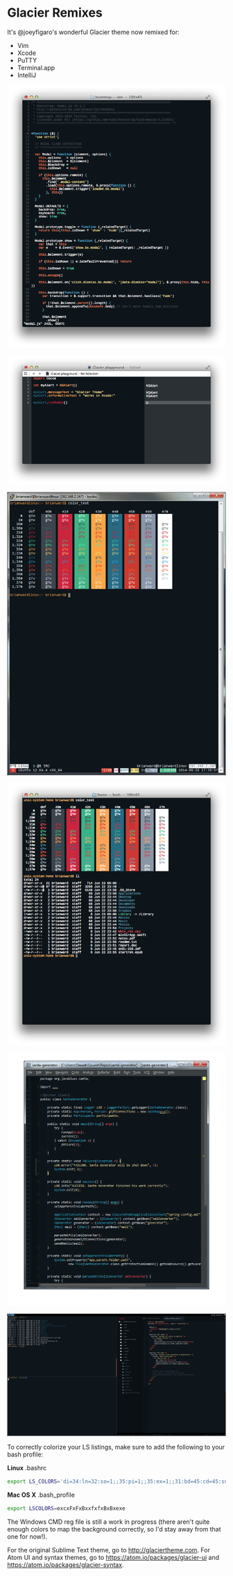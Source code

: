 Glacier Remixes
=================

It's @joeyfigaro's wonderful Glacier theme now remixed for:

* Vim
* Xcode
* PuTTY
* Terminal.app
* IntelliJ

![VIM](/vim.png)

![Xcode](/xcode.png)

![PuTTY](/putty.png)

![Terminal.app](/terminal.png)

![IntelliJ](/intellij.png)

![Linux](/ubuntu_terminal_i3.png)

To correctly colorize your LS listings, make sure to add the following to your bash profile:

**Linux** .bashrc
```bash
export LS_COLORS='di=34:ln=32:so=1;;35:pi=1;;35:ex=1;;31:bd=45:cd=45:su=41:sg=41:tw=40:ow=40:*.rpm=1;;36'
```
**Mac OS X** .bash_profile
```bash
export LSCOLORS=excxFxFxBxxfxfxBxBxexe
```

The Windows CMD reg file is still a work in progress (there aren't quite enough colors to map the background correctly, so I'd stay away from that one for now!).

For the original Sublime Text theme, go to http://glaciertheme.com. For Atom UI and syntax themes, go to https://atom.io/packages/glacier-ui and https://atom.io/packages/glacier-syntax.
